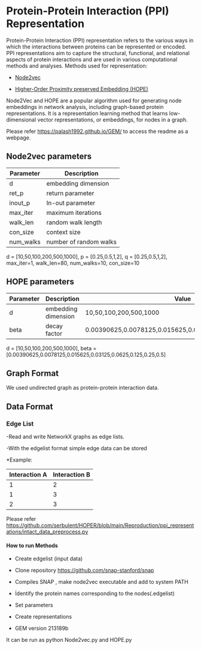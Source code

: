 # Protein-Protein Interaction (PPI) Representation

Protein-Protein Interaction (PPI) representation refers to the various ways in which the interactions between proteins can be represented or encoded. PPI representations aim to capture the structural, functional, and relational aspects of protein interactions and are used in various computational methods and analyses.
Methods used for representation:

* [Node2vec](https://www.kdd.org/kdd2016/papers/files/rfp0218-groverA.pdf)

* [Higher-Order Proximity preserved Embedding (HOPE)](https://www.kdd.org/kdd2016/papers/files/rfp0184-ouA.pdf)

Node2Vec and HOPE are a popular algorithm used for generating node embeddings in network analysis, including graph-based protein representations. It is a representation learning method that learns low-dimensional vector representations, or embeddings, for nodes in a graph.

Please refer https://palash1992.github.io/GEM/ to access the readme as a webpage.

## Node2vec parameters
| Parameter  |Description|
| ------------| ------------|
|       d     |  embedding dimension   |
|     ret_p   |        return parameter    |
|    inout_p  |       In-out parameter    |
|   max_iter  |        maximum iterations    |
|   walk_len  |        random walk length    |
|   con_size  |        context size    |
|   num_walks |         number of random walks    |


d = [10,50,100,200,500,1000],
p = [0.25,0.5,1,2],
q = [0.25,0.5,1,2],
max_iter=1,
walk_len=80,
num_walks=10,
con_size=10

## HOPE parameters

| Parameter  |Description |  Value   | 
| ------------| ------------|------------|
|       d     |  embedding dimension   |10,50,100,200,500,1000 |
|      beta     |  decay factor  | 0.00390625,0.0078125,0.015625,0.03125,0.0625,0.125,0.25,0.5 |

d = [10,50,100,200,500,1000],
beta = [0.00390625,0.0078125,0.015625,0.03125,0.0625,0.125,0.25,0.5]

## Graph Format
We used undirected graph as protein-protein interaction data.

## Data Format
### Edge List
-Read and write NetworkX graphs as edge lists.

-With the edgelist format simple edge data can be stored

*Example:
 
|Interaction A|Interaction B|
| ------------| ------------|
|       1     |        2    |
|       1     |        3    |
|       2     |        3    |


Please refer https://github.com/serbulent/HOPER/blob/main/Reproduction/ppi_representations/intact_data_preprocess.py 

#### How to run Methods

* Create edgelist (input data)

* Clone repository   https://github.com/snap-stanford/snap 

* Compiles SNAP , make node2vec executable and add to system PATH

* İdentify the protein names corresponding to the nodes(.edgelist)

* Set parameters

* Create representations

* GEM version 213189b

It can be run  as python Node2vec.py and HOPE.py



